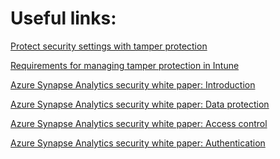 Useful links:
==

[Protect security settings with tamper protection](https://learn.microsoft.com/en-us/microsoft-365/security/defender-endpoint/prevent-changes-to-security-settings-with-tamper-protection?view=o365-worldwide)

[Requirements for managing tamper protection in Intune](https://learn.microsoft.com/en-us/microsoft-365/security/defender-endpoint/manage-tamper-protection-microsoft-endpoint-manager?view=o365-worldwide)

[Azure Synapse Analytics security white paper: Introduction](https://learn.microsoft.com/en-us/azure/synapse-analytics/guidance/security-white-paper-introduction)

[Azure Synapse Analytics security white paper: Data protection](https://learn.microsoft.com/en-us/azure/synapse-analytics/guidance/security-white-paper-data-protection)

[Azure Synapse Analytics security white paper: Access control](https://learn.microsoft.com/en-us/azure/synapse-analytics/guidance/security-white-paper-access-control)

[Azure Synapse Analytics security white paper: Authentication](https://learn.microsoft.com/en-us/azure/synapse-analytics/guidance/security-white-paper-authentication)
